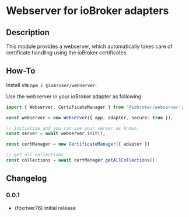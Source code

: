 # Webserver for ioBroker adapters

## Description
This module provides a webserver, which automatically takes care of 
certificate handling using the ioBroker certificates.

## How-To
Install via `npm i @iobroker/webserver`.

Use the webserver in your ioBroker adapter as following:

```typescript
import { Webserver, CertificateManager } from '@iobroker/webserver';

const webserver = new Webserver({ app, adapter, secure: true });

// initialize and you can use your server as known
const server = await webserver.init();

const certManager = new CertificateManager({ adapter })

// get all collections
const collections = await certManager.getAllCollections();
```

## Changelog

### 0.0.1
* (foxriver76) initial release
